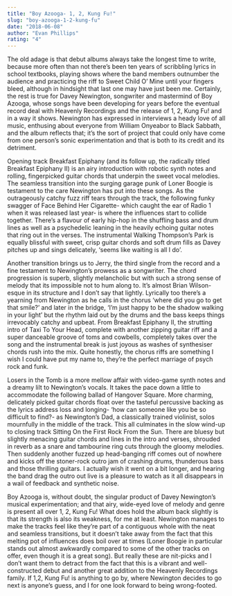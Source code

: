 ```yaml
---
title: "Boy Azooga- 1, 2, Kung Fu!"
slug: "boy-azooga-1-2-kung-fu"
date: "2018-06-08"
author: "Evan Phillips"
rating: "4"
---
```


The old adage is that debut albums always take the longest time to write, because more often than not there’s been ten years of scribbling lyrics in school textbooks, playing shows where the band members outnumber the audience and practicing the riff to Sweet Child O’ Mine until your fingers bleed, although in hindsight that last one may have just been me. Certainly, the rest is true for Davey Newington, songwriter and mastermind of Boy Azooga, whose songs have been developing for years before the eventual record deal with Heavenly Recordings and the release of 1, 2, Kung Fu! and in a way it shows. Newington has expressed in interviews a heady love of all music, enthusing about everyone from William Onyeabor to Black Sabbath, and the album reflects that; it’s the sort of project that could only have come from one person’s sonic experimentation and that is both to its credit and its detriment.

Opening track Breakfast Epiphany (and its follow up, the radically titled Breakfast Epiphany II) is an airy introduction with robotic synth notes and rolling, fingerpicked guitar chords that underpin the sweet vocal melodies. The seamless transition into the surging garage punk of Loner Boogie is testament to the care Newington has put into these songs. As the outrageously catchy fuzz riff tears through the track, the following funky swagger of Face Behind Her Cigarette- which caught the ear of Radio 1 when it was released last year- is where the influences start to collide together. There’s a flavour of early hip-hop in the shuffling bass and drum lines as well as a psychedelic leaning in the heavily echoing guitar notes that ring out in the verses. The instrumental Walking Thompson’s Park is equally blissful with sweet, crisp guitar chords and soft drum fills as Davey pitches up and sings delicately, ‘seems like waiting is all I do’.

Another transition brings us to Jerry, the third single from the record and a fine testament to Newington’s prowess as a songwriter. The chord progression is superb, slightly melancholic but with such a strong sense of melody that its impossible not to hum along to. It’s almost Brian Wilson-esque in its structure and I don’t say that lightly. Lyrically too there’s a yearning from Newington as he calls in the chorus ‘where did you go to get that smile?’ and later in the bridge, ‘I’m just happy to be the shadow walking in your light’ but the rhythm laid out by the drums and the bass keeps things irrevocably catchy and upbeat. From Breakfast Epiphany II, the strutting intro of Taxi To Your Head, complete with another zipping guitar riff and a super danceable groove of toms and cowbells, completely takes over the song and the instrumental break is just joyous as washes of synthesiser chords rush into the mix. Quite honestly, the chorus riffs are something I wish I could have put my name to, they’re the perfect marriage of psych rock and funk.

Losers in the Tomb is a more mellow affair with video-game synth notes and a dreamy lilt to Newington’s vocals. It takes the pace down a little to accommodate the following ballad of Hangover Square. More charming, delicately picked guitar chords float over the tasteful percussive backing as the lyrics address loss and longing- ‘how can someone like you be so difficult to find?- as Newington’s Dad, a classically trained violinist, solos mournfully in the middle of the track. This all culminates in the slow wind-up to closing track Sitting On the First Rock From the Sun. There are bluesy but slightly menacing guitar chords and lines in the intro and verses, shrouded in reverb as a snare and tambourine ring cuts through the gloomy melodies. Then suddenly another fuzzed up head-banging riff comes out of nowhere and kicks off the stoner-rock outro jam of crashing drums, thunderous bass and those thrilling guitars. I actually wish it went on a bit longer, and hearing the band drag the outro out live is a pleasure to watch as it all disappears in a wail of feedback and synthetic noise.

Boy Azooga is, without doubt, the singular product of Davey Newington’s musical experimentation; and that airy, wide-eyed love of melody and genre is present all over 1, 2, Kung Fu! What does hold the album back slightly is that its strength is also its weakness, for me at least. Newington manages to make the tracks feel like they’re part of a contiguous whole with the neat and seamless transitions, but it doesn’t take away from the fact that this melting pot of influences does boil over at times (Loner Boogie in particular stands out almost awkwardly compared to some of the other tracks on offer, even though it is a great song). But really these are nit-picks and I don’t want them to detract from the fact that this is a vibrant and well-constructed debut and another great addition to the Heavenly Recordings family. If 1,2, Kung Fu! is anything to go by, where Newington decides to go next is anyone’s guess, and I for one look forward to being wrong-footed.
